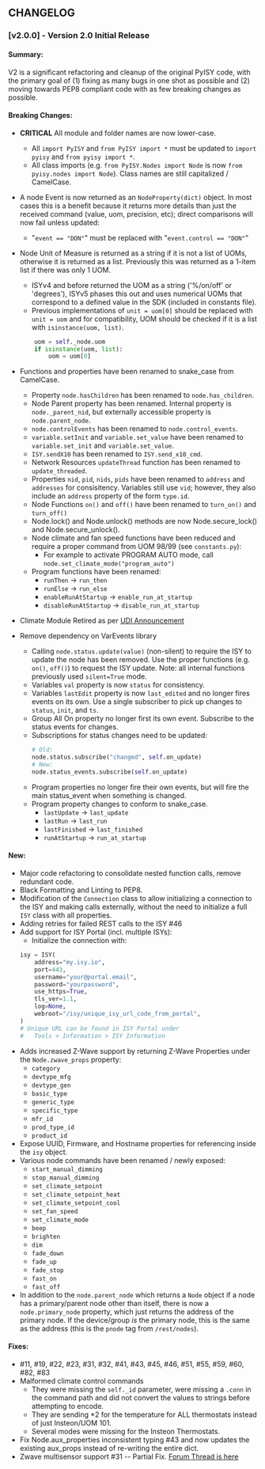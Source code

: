## CHANGELOG

### [v2.0.0] - Version 2.0 Initial Release

#### Summary: 

V2 is a significant refactoring and cleanup of the original PyISY code, with the primary goal of (1) fixing as many bugs in one shot as possible and (2) moving towards PEP8 compliant code with as few breaking changes as possible.

#### Breaking Changes:

- **CRITICAL** All module and folder names are now lower-case.
  + All `import PyISY` and `from PyISY import *` must be updated to `import pyisy` and `from pyisy import *`.
  + All class imports (e.g. `from PyISY.Nodes import Node` is now `from pyisy.nodes import Node`). Class names are still capitalized / CamelCase.
- A node Event is now returned as an `NodeProperty(dict)` object. In most cases this is a benefit because it returns more details than just the received command (value, uom, precision, etc); direct comparisons will now fail unless updated:
    - "`event == "DON"`" must be replaced with "`event.control == "DON"`"
- Node Unit of Measure is returned as a string if it is not a list of UOMs, otherwise it is returned as a list. Previously this was returned as a 1-item list if there was only 1 UOM.
    - ISYv4 and before returned the UOM as a string ('%/on/off' or 'degrees'), ISYv5 phases this out and uses numerical UOMs that correspond to a defined value in the SDK (included in constants file).
    - Previous implementations of `unit = uom[0]` should be replaced with `unit = uom` and for compatibility, UOM should be checked if it is a list with `isinstance(uom, list)`.
    
    ```python
        uom = self._node.uom
        if isinstance(uom, list):
            uom = uom[0]
    ```
    
- Functions and properties have been renamed to snake_case from CamelCase.
  - Property `node.hasChildren` has been renamed to `node.has_children`.
  - Node Parent property has been renamed. Internal property is `node._parent_nid`, but externally accessible property is `node.parent_node`.
  - `node.controlEvents` has been renamed to `node.control_events`.
  - `variable.setInit` and `variable.set_value` have been renamed to `variable.set_init` and `variable.set_value`.
  - `ISY.sendX10` has been renamed to `ISY.send_x10_cmd`.
  - Network Resources `updateThread` function has been renamed to `update_threaded`.
  - Properties `nid`, `pid`, `nids`, `pids` have been renamed to `address` and `addresses` for consisitency. Variables still use `vid`; however, they also include an `address` property of the form `type.id`.
  - Node Functions `on()` and `off()` have been renamed to `turn_on()` and `turn_off()`
  - Node.lock() and Node.unlock() methods are now Node.secure_lock() and Node.secure_unlock().
  - Node climate and fan speed functions have been reduced and require a proper command from UOM 98/99 (see `constants.py`):
    + For example to activate PROGRAM AUTO mode, call `node.set_climate_mode("program_auto")`
  - Program functions have been renamed:
    + `runThen` -> `run_then`
    + `runElse` -> `run_else`
    + `enableRunAtStartup` -> `enable_run_at_startup`
    + `disableRunAtStartup` -> `disable_run_at_startup`
- Climate Module Retired as per [UDI Announcement](https://www.universal-devices.com/byebyeclimatemodule/)
- Remove dependency on VarEvents library
  + Calling `node.status.update(value)` (non-silent) to require the ISY to update the node has been removed. Use the proper functions (e.g. `on()`, `off()`) to request the ISY update. Note: all internal functions previously used `silent=True` mode.
  + Variables `val` property is now `status` for consistency.
  + Variables `lastEdit` property is now `last_edited` and no longer fires events on its own. Use a single subscriber to pick up changes to `status`, `init`, and `ts`.
  + Group All On property no longer first its own event. Subscribe to the status events for changes.
  + Subscriptions for status changes need to be updated:
    ```python
    # Old:
    node.status.subscribe("changed", self.on_update)
    # New:
    node.status_events.subscribe(self.on_update)
    ```
  + Program properties no longer fire their own events, but will fire the main status_event when something is changed.
  + Program property changes to conform to snake_case.
    * `lastUpdate` -> `last_update`
    * `lastRun` -> `last_run`
    * `lastFinished` -> `last_finished`
    * `runAtStartup` -> `run_at_startup`


#### New:

- Major code refactoring to consolidate nested function calls, remove redundant code.
- Black Formatting and Linting to PEP8.
- Modification of the `Connection` class to allow initializing a connection to the ISY and making calls externally, without the need to initialize a full `ISY` class with all properties.
- Adding retries for failed REST calls to the ISY #46
- Add support for ISY Portal (incl. multiple ISYs):
    + Initialize the connection with:
    ```python
    isy = ISY(
        address="my.isy.io",
        port=443,
        username="your@portal.email",
        password="yourpassword",
        use_https=True,
        tls_ver=1.1,
        log=None,
        webroot="/isy/unique_isy_url_code_from_portal",
    )
    # Unique URL can be found in ISY Portal under 
    #   Tools > Information > ISY Information
    ```
- Adds increased Z-Wave support by returning Z-Wave Properties under the `Node.zwave_props` property:
    + `category`
    + `devtype_mfg`
    + `devtype_gen`
    + `basic_type`
    + `generic_type`
    + `specific_type`
    + `mfr_id`
    + `prod_type_id`
    + `product_id`
- Expose UUID, Firmware, and Hostname properties for referencing inside the `isy` object.
- Various node commands have been renamed / newly exposed:
    + `start_manual_dimming`
    + `stop_manual_dimming`
    + `set_climate_setpoint`
    + `set_climate_setpoint_heat`
    + `set_climate_setpoint_cool`
    + `set_fan_speed`
    + `set_climate_mode`
    + `beep`
    + `brighten`
    + `dim`
    + `fade_down`
    + `fade_up`
    + `fade_stop`
    + `fast_on`
    + `fast_off`
- In addition to the `node.parent_node` which returns a `Node` object if a node has a primary/parent node other than itself, there is now a `node.primary_node` property, which just returns the address of the primary node. If the device/group *is* the primary node, this is the same as the address (this is the `pnode` tag from `/rest/nodes`). 

#### Fixes:

- #11, #19, #22, #23, #31, #32, #41, #43, #45, #46, #51, #55, #59, #60, #82, #83
- Malformed climate control commands
   - They were missing the `self._id` parameter, were missing a `.conn` in the command path and did not convert the values to strings before attempting to encode.
   - They are sending *2 for the temperature for ALL thermostats instead of just Insteon/UOM 101.
   - Several modes were missing for the Insteon Thermostats.
- Fix Node.aux_properties inconsistent typing #43 and now updates the existing aux_props instead of re-writing the entire dict.
- Zwave multisensor support #31 -- Partial Fix. [Forum Thread is here](https://community.home-assistant.io/t/isy994-z-wave-sensor-enhancements-testers-wanted/124188)
